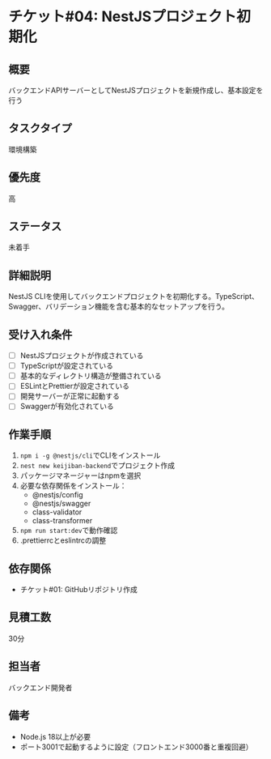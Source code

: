 # チケット#04: NestJSプロジェクト初期化

## 概要
バックエンドAPIサーバーとしてNestJSプロジェクトを新規作成し、基本設定を行う

## タスクタイプ
環境構築

## 優先度
高

## ステータス
未着手

## 詳細説明
NestJS CLIを使用してバックエンドプロジェクトを初期化する。TypeScript、Swagger、バリデーション機能を含む基本的なセットアップを行う。

## 受け入れ条件
- [ ] NestJSプロジェクトが作成されている
- [ ] TypeScriptが設定されている
- [ ] 基本的なディレクトリ構造が整備されている
- [ ] ESLintとPrettierが設定されている
- [ ] 開発サーバーが正常に起動する
- [ ] Swaggerが有効化されている

## 作業手順
1. `npm i -g @nestjs/cli`でCLIをインストール
2. `nest new keijiban-backend`でプロジェクト作成
3. パッケージマネージャーはnpmを選択
4. 必要な依存関係をインストール：
   - @nestjs/config
   - @nestjs/swagger
   - class-validator
   - class-transformer
5. `npm run start:dev`で動作確認
6. .prettierrcとeslintrcの調整

## 依存関係
- チケット#01: GitHubリポジトリ作成

## 見積工数
30分

## 担当者
バックエンド開発者

## 備考
- Node.js 18以上が必要
- ポート3001で起動するように設定（フロントエンド3000番と重複回避）